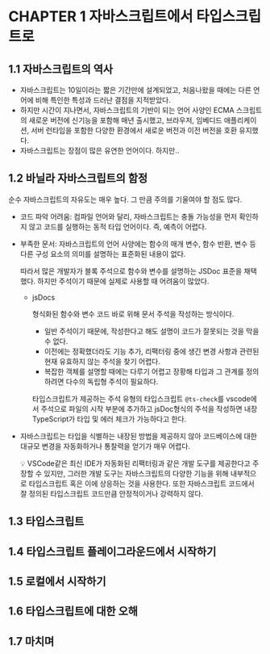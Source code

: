 # CHAPTER 1 자바스크립트에서 타입스크립트로

## 1.1 자바스크립트의 역사
- 자바스크립트는 10일이라는 짧은 기간만에 설계되었고, 처음나왔을 때에는 다른 언어에 비해 특인한 특성과 드러난 결점을 지적받았다.
- 하지만 시간이 지나면서, 자바스크립트의 기반이 되는 언어 사양인 ECMA 스크립트의 새로운 버전에 신기능을 포함해 매년 출시했고, 브라우저, 임베디드 애플리케이션, 서버 런타임을 포함한 다양한 환경에서 새로운 버전과 이전 버전을 호환 유지했다.
- 자바스크립트는 장점이 많은 유연한 언어이다. 하지만..

## 1.2 바닐라 자바스크립트의 함정

순수 자바스크립트의 자유도는 매우 높다. 그 만큼 주의를 기울여야 할 점도 많다.

- 코드 파악 어려움: 컴파일 언어와 달리, 자바스크립트는 충돌 가능성을 먼저 확인하지 않고 코드를 실행하는 동적 타입 언어이다. 즉, 예측이 어렵다.
- 부족한 문서: 자바스크립트의 언어 사양에는 함수의 매개 변수, 함수 반환, 변수 등 다른 구성 요소의 의미를 설명하는 표준화된 내용이 없다.
    
    따라서 많은 개발자가 블록 주석으로 함수와 변수를 설명하는 JSDoc 표준을 채택했다. 하지만 주석이기 때문에 실제로 사용할 때 어려움이 많았다. 
    
    - jsDocs
        
        형식화된 함수와 변수 코드 바로 위해 문서 주석을 작성하는 방식이다. 
        
        - 일반 주석이기 때문에, 작성한다고 해도 설명이 코드가 잘못되는 것을 막을 수 없다.
        - 이전에는 정확했더라도 기능 추가, 리팩터링 중에 생긴 변경 사항과 관련된 현재 유효하지 않는 주석을 찾기 어렵다.
        - 복잡한 객체를 설명할 때에는 다루기 어렵고 장황해 타입과 그 관계를 정의하려면 다수의 독립형 주석이 필요하다.
        
        타입스크립트가 제공하는 주석 유형의 타입스크립트 `@ts-check`를 vscode에서 주석으로 파일의 시작 부분에 추가하고 jsDoc형식의 주석을 작성하면 내장 TypeScript가 타입 및 에러 체크가 가능하다고 한다. 
        
- 자바스크립트는 타입을 식별하는 내장된 방법을 제공하지 않아 코드베이스에 대한 대규모 변경을 자동화하거나 통찰력을 얻기가 매우 어렵다.
    
    <aside>
    💡 VSCode같은 최신 IDE가 자동화된 리팩터링과 같은 개발 도구를 제공한다고 주장할 수 있지만, 그러한 개발 도구는 자바스크립트의 다양한 기능을 위해 내부적으로 타입스크립트 혹은 이에 상응하는 것을 사용한다. 또한 자바스크립트 코드에서 잘 정의된 타입스크립트 코드만큼 안정적이거나 강력하지 않다.
    
    </aside>

## 1.3 타입스크립트

## 1.4 타입스크립트 플레이그라운드에서 시작하기

## 1.5 로컬에서 시작하기

## 1.6 타입스크립트에 대한 오해

## 1.7 마치며
